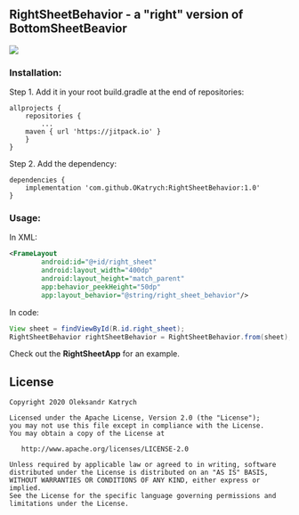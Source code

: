 ## RightSheetBehavior - a "right" version of BottomSheetBeavior

[![](https://jitpack.io/v/OKatrych/RightSheetBehavior.svg)](https://jitpack.io/#OKatrych/RightSheetBehavior)

### Installation:
Step 1. Add it in your root build.gradle at the end of repositories:
```
allprojects {
    repositories {
        ...
	maven { url 'https://jitpack.io' }
    }
}
```
Step 2. Add the dependency:
```
dependencies {
    implementation 'com.github.OKatrych:RightSheetBehavior:1.0'
}
```

### Usage:
In XML:
```XML
<FrameLayout
        android:id="@+id/right_sheet"
        android:layout_width="400dp"
        android:layout_height="match_parent"
        app:behavior_peekHeight="50dp"
        app:layout_behavior="@string/right_sheet_behavior"/>
```
In code:
```java
View sheet = findViewById(R.id.right_sheet);
RightSheetBehavior rightSheetBehavior = RightSheetBehavior.from(sheet);
```
Check out the **RightSheetApp** for an example.

## License

    Copyright 2020 Oleksandr Katrych

    Licensed under the Apache License, Version 2.0 (the "License");
    you may not use this file except in compliance with the License.
    You may obtain a copy of the License at

       http://www.apache.org/licenses/LICENSE-2.0

    Unless required by applicable law or agreed to in writing, software
    distributed under the License is distributed on an "AS IS" BASIS,
    WITHOUT WARRANTIES OR CONDITIONS OF ANY KIND, either express or implied.
    See the License for the specific language governing permissions and
    limitations under the License.
